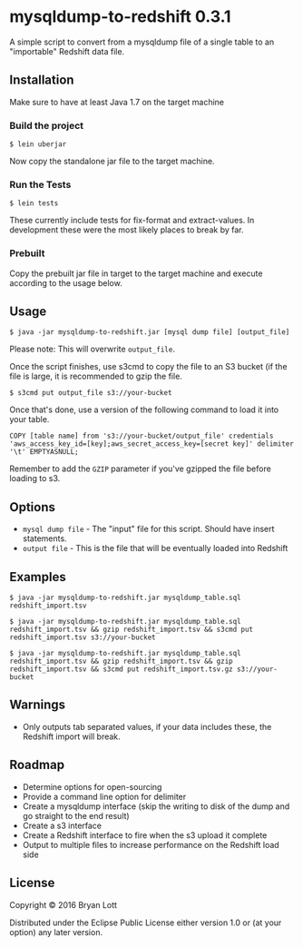 # mysqldump-to-redshift 0.3.1

A simple script to convert from a mysqldump file of a single table to an "importable" Redshift data file.

## Installation

Make sure to have at least Java 1.7 on the target machine

### Build the project

    $ lein uberjar

Now copy the standalone jar file to the target machine.

### Run the Tests

    $ lein tests

These currently include tests for fix-format and extract-values.  In development these were the most likely places to break by far.

### Prebuilt

Copy the prebuilt jar file in target to the target machine and execute according to the usage below.

## Usage

    $ java -jar mysqldump-to-redshift.jar [mysql dump file] [output_file]

Please note: This will overwrite `output_file`.

Once the script finishes, use s3cmd to copy the file to an S3 bucket (if the file is large, it is recommended to gzip the file.

    $ s3cmd put output_file s3://your-bucket

Once that's done, use a version of the following command to load it into your table.

    COPY [table name] from 's3://your-bucket/output_file' credentials 'aws_access_key_id=[key];aws_secret_access_key=[secret key]' delimiter '\t' EMPTYASNULL;

Remember to add the `GZIP` parameter if you've gzipped the file before loading to s3.

## Options

* `mysql dump file` - The "input" file for this script.  Should have insert statements.
* `output file` - This is the file that will be eventually loaded into Redshift

## Examples

    $ java -jar mysqldump-to-redshift.jar mysqldump_table.sql redshift_import.tsv

    $ java -jar mysqldump-to-redshift.jar mysqldump_table.sql redshift_import.tsv && gzip redshift_import.tsv && s3cmd put redshift_import.tsv s3://your-bucket

    $ java -jar mysqldump-to-redshift.jar mysqldump_table.sql redshift_import.tsv && gzip redshift_import.tsv && gzip redshift_import.tsv && s3cmd put redshift_import.tsv.gz s3://your-bucket

## Warnings

* Only outputs tab separated values, if your data includes these, the Redshift import will break.

## Roadmap

* Determine options for open-sourcing
* Provide a command line option for delimiter
* Create a mysqldump interface (skip the writing to disk of the dump and go straight to the end result)
* Create a s3 interface
* Create a Redshift interface to fire when the s3 upload it complete
* Output to multiple files to increase performance on the Redshift load side

## License

Copyright © 2016 Bryan Lott

Distributed under the Eclipse Public License either version 1.0 or (at
your option) any later version.
